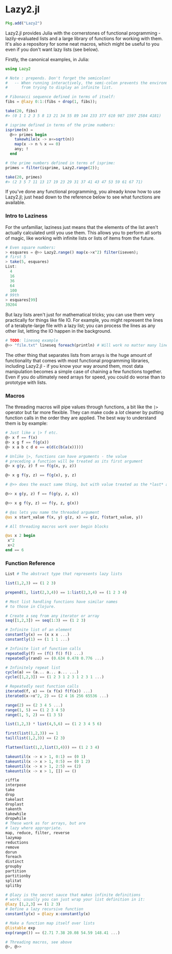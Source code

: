 # Lazy2.jl

```julia
Pkg.add("Lazy2")
```

Lazy2.jl provides Julia with the cornerstones of functional programming - lazily-evaluated lists and a large library of functions for working with them. It's also a repository for some neat macros, which might be useful to you even if you don't want lazy lists (see below).

Firstly, the canonical examples, in Julia:

```julia
using Lazy2

# Note : prepends. Don't forget the semicolon!
#   -- When running interactively, the semi-colon prevents the environment 
#      from trying to display an infinite list.

# Fibonacci sequence defined in terms of itself:
fibs = @lazy 0:1:(fibs + drop(1, fibs));

take(20, fibs)
#> (0 1 1 2 3 5 8 13 21 34 55 89 144 233 377 610 987 1597 2584 4181)

# isprime defined in terms of the prime numbers:
isprime(n) =
  @>> primes begin
    takewhile(x -> x<=sqrt(n))
    map(x -> n % x == 0)
    any; !
  end

# the prime numbers defined in terms of isprime:
primes = filter(isprime, Lazy2.range(2));

take(20, primes)
#> (2 3 5 7 11 13 17 19 23 29 31 37 41 43 47 53 59 61 67 71)
```

If you've done any functional programming, you already know how to use Lazy2.jl; just head down to the reference below to see what functions are available.

### Intro to Laziness

For the unfamiliar, laziness just means that the elements of the list aren't actually calculated until you use them. This allows you to perform all sorts of magic, like working with infinite lists or lists of items from the future.

```julia
# Even square numbers:
> esquares = @>> Lazy2.range() map(x->x^2) filter(iseven);
# first 5
> take(5, esquares)
List:
  4
  16
  36
  64
  100
# 99th
> esquares[99]
39204
```

But lazy lists aren't just for mathematical tricks; you can use them very practically for things like file IO. For example, you might represent the lines of a terabyte-large file with a lazy list; you can process the lines as any other list, letting the IO happen in the background.

```julia
# TODO: lineseq example
@>> "file.txt" lineseq foreach(println) # Will work no matter many lines file.txt has
```

The other thing that separates lists from arrays is the huge amount of functionality that comes with most functional programming libraries, including Lazy2.jl - if you know your way around them, most data manipulation becomes a simple case of chaining a few functions together. Even if you do ultimately need arrays for speed, you could do worse than to prototype with lists.

### Macros

The threading macros will pipe values through functions, a bit like the `|>` operator but far more flexible. They can make code a *lot* cleaner by putting function calls in the order they are applied. The best way to understand them is by example:

```julia
# Just like x |> f etc.
@> x f == f(x)
@> x g f == f(g(x))
@> x a b c d e == e(d(c(b(a(x)))))

# Unlike |>, functions can have arguments - the value
# preceding a function will be treated as its first argument
@> x g(y, z) f == f(g(x, y, z))

@> x g f(y, z) == f(g(x), y, z)

# @>> does the exact same thing, but with value treated as the *last* argument.

@>> x g(y, z) f == f(g(y, z, x))

@>> x g f(y, z) == f(y, z, g(x))

# @as lets you name the threaded argument
@as x start_value f(x, y) g(z, x) == g(z, f(start_value, y))

# All threading macros work over begin blocks

@as x 2 begin
 x^2
 x+2
end == 6
```

### Function Reference

```julia
List # The abstract type that represents lazy lists

list(1,2,3) == (1 2 3)

prepend(1, list(2,3,4)) == 1:list(2,3,4) == (1 2 3 4)

# Most list handling functions have similar names
# to those in Clojure.

# Create a seq from any iterator or array
seq([1,2,3]) == seq(1:3) == (1 2 3)

# Infinite list of an element
constantly(x) == (x x x ...)
constantly(1) == (1 1 1 ...)

# Infinite list of function calls
repeatedly(f) == (f() f() f() ...)
repeatedly(rand) == (0.634 0.478 0.776 ...)

# Infinitely repeat list
cycle(a) == (a... a... a... ...)
cycle([1,2,3]) == (1 2 3 1 2 3 1 2 3 1 ...)

# Repeatedly nest function calls
iterated(f, x) == (x f(x) f(f(x)) ...)
iterated(x->x^2, 2) == (2 4 16 256 65536 ...)

range(2) == (2 3 4 5 ...)
range(1, 5) == (1 2 3 4 5)
range(1, 5, 2) == (1 3 5)

list(1,2,3) * list(4,5,6) == (1 2 3 4 5 6)

first(list(1,2,3)) == 1
tail(list(1,2,3)) == (2 3)

flatten(list(1,2,list(3,4))) == (1 2 3 4)

takeuntil(x -> x > 1, 0:1) == (0 1)
takeuntil(x -> x > 1, 0:5) == (0 1 2)
takeuntil(x -> x > 1, 2:5) == (2)
takeuntil(x -> x > 1, []) == ()

riffle
interpose
take
drop
takelast
droplast
takenth
takewhile
dropwhile
# These work as for arrays, but are
# lazy where appropriate.
map, reduce, filter, reverse
lazymap
reductions
remove
dorun
foreach
distinct
groupby
partition
partitionby
splitat
splitby

# @lazy is the secret sauce that makes infinite definitions
# work; usually you can just wrap your list definition in it:
@lazy [1,2,3] == (1 2 3)
# Define a lazy recursive function
constantly(x) = @lazy x:constantly(x)

# Make a function map itself over lists
@listable exp
exp(range()) == (2.71 7.38 20.08 54.59 148.41 ...)

# Threading macros, see above
@>, @>>
```
